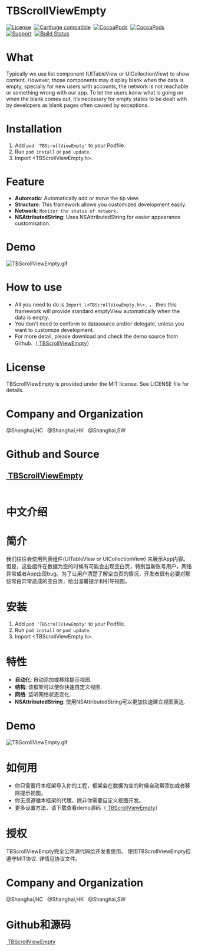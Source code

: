 TBScrollViewEmpty
==============

[![License](http://img.shields.io/badge/license-MIT-blue.svg)](http://opensource.org/licenses/MIT)&nbsp;
[![Carthage compatible](https://img.shields.io/badge/Carthage-compatible-4BC51D.svg?style=flat)](https://github.com/Carthage/Carthage)&nbsp;
[![CocoaPods](http://img.shields.io/cocoapods/v/YYKit.svg?style=flat)](http://cocoapods.org/pods/YYKit)&nbsp;
[![CocoaPods](http://img.shields.io/cocoapods/p/YYKit.svg?style=flat)](http://cocoadocs.org/docsets/YYKit)&nbsp;
[![Support](https://img.shields.io/badge/support-iOS%206%2B%20-blue.svg?style=flat)](https://www.apple.com/nl/ios/)&nbsp;
[![Build Status](https://travis-ci.org/ibireme/YYKit.svg?branch=master)](https://travis-ci.org/ibireme/YYKit)


What
==============
Typically we use list component (UITableView or UICollectionView) to show content. However, those components may display blank when the data is empty, specially for new users with accounts, the network is not reachable or something wrong with our app. To let the users konw what is going on when the blank comes out, it’s necessary for empty states to be dealt with by developers as blank pages often caused by exceptions.

Installation
==============
1. Add `pod 'TBScrollViewEmpty'` to your Podfile.
2. Run `pod install` or `pod update`.
3. Import \<TBScrollViewEmpty.h\>.

Feature
==============
- **Automatic**: Automatically add or move the tip view.
- **Structure**: This framework allows you customized development easily.
- **Network**: `Monitor the status of network.`
- **NSAttributedString**: Uses NSAttributedString for easier appearance customisation.

Demo
==============
![TBScrollViewEmpty.gif](http://upload-images.jianshu.io/upload_images/7078206-c361231fd5587b81.gif?imageMogr2/auto-orient/strip%7CimageView2/2/w/1240)

How to use
==============
- All you need to do is `Import \<TBScrollViewEmpty.h\>.` ， then this framework will provide standard emptyView automatically when the data is empty.
- You don't need  to conform to datasource and/or delegate, unless you want to  customize development.
- For more detail, please download and check the demo source from Github.（[ TBScrollViewEmpty](https://github.com/tangbin583085/TBScrollViewEmpty)）

License
==============
TBScrollViewEmpty is provided under the MIT license. See LICENSE file for details.

Company and Organization
==============
@Shanghai,HC&nbsp;&nbsp;&nbsp;@Shanghai,HK&nbsp;&nbsp;&nbsp;@Shanghai,SW

Github and Source
==============
[ TBScrollViewEmpty](https://github.com/tangbin583085/TBScrollViewEmpty)
<br/><br/>
---

中文介绍
==============

简介
==============
我们往往会使用列表组件(UITableView or UICollectionView) 来展示App内容。但是，这些组件在数据为空的时候有可能会出现空白页，特别当新账号用户，网络异常或者App出现bug。为了让用户清楚了解空白页的情况，开发者很有必要对那些常由异常造成的空白页，给出温馨提示和引导视图。

安装
==============
1. Add `pod 'TBScrollViewEmpty'` to your Podfile.
2. Run `pod install` or `pod update`.
3. Import \<TBScrollViewEmpty.h\>.

特性
==============
- **自动化**: 自动添加或移除提示视图.
- **结构**: 该框架可以使你快速自定义视图.
- **网络**: 监听网络状态变化.
- **NSAttributedString**: 使用NSAttributedString可以更加快速建立视图表达.

Demo
==============
![TBScrollViewEmpty.gif](http://upload-images.jianshu.io/upload_images/7078206-c361231fd5587b81.gif?imageMogr2/auto-orient/strip%7CimageView2/2/w/1240)

如何用
==============
- 你只需要将本框架导入你的工程，框架会在数据为空的时候自动帮添加或者移除提示视图。
- 你无须遵循本框架的代理，除非你需要自定义视图开发。
- 更多设置方法，请下载查看demo源码（[ TBScrollViewEmpty](https://github.com/tangbin583085/TBScrollViewEmpty)）


授权
==============
TBScrollViewEmpty完全公开源代码给开发者使用。
使用TBScrollViewEmpty应遵守MIT协议. 详情见协议文件。

Company and Organization
==============
@Shanghai,HC&nbsp;&nbsp;&nbsp;@Shanghai,HK&nbsp;&nbsp;&nbsp;@Shanghai,SW

Github和源码
==============
[ TBScrollViewEmpty](https://github.com/tangbin583085/TBScrollViewEmpty)

